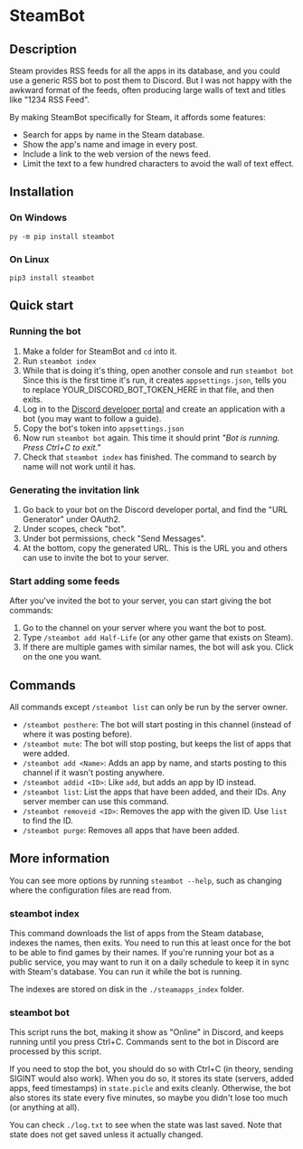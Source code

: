 # SteamBot

## Description

Steam provides RSS feeds for all the apps in its database, and you could use a generic RSS bot to post them to Discord.
But I was not happy with the awkward format of the feeds, often producing large walls of text and titles like "1234 RSS Feed".

By making SteamBot specifically for Steam, it affords some features:
- Search for apps by name in the Steam database.
- Show the app's name and image in every post.
- Include a link to the web version of the news feed.
- Limit the text to a few hundred characters to avoid the wall of text effect.

## Installation

### On Windows
```
py -m pip install steambot
```

### On Linux
```
pip3 install steambot
```

## Quick start

### Running the bot
1. Make a folder for SteamBot and `cd` into it.
1. Run `steambot index`
1. While that is doing it's thing, open another console and run `steambot bot`
   Since this is the first time it's run, it creates `appsettings.json`, tells you to replace YOUR_DISCORD_BOT_TOKEN_HERE in that file, and then exits.
1. Log in to the [Discord developer portal](https://discord.com/developers) and create an application with a bot (you may want to follow a guide).
1. Copy the bot's token into `appsettings.json`
1. Now run `steambot bot` again. This time it should print *"Bot is running. Press Ctrl+C to exit."*
1. Check that `steambot index` has finished. The command to search by name will not work until it has.

### Generating the invitation link
1. Go back to your bot on the Discord developer portal, and find the "URL Generator" under OAuth2.
1. Under scopes, check "bot".
1. Under bot permissions, check "Send Messages".
1. At the bottom, copy the generated URL. This is the URL you and others can use to invite the bot to your server.

### Start adding some feeds
After you've invited the bot to your server, you can start giving the bot commands:
1. Go to the channel on your server where you want the bot to post.
1. Type `/steambot add Half-Life` (or any other game that exists on Steam).
1. If there are multiple games with similar names, the bot will ask you. Click on the one you want.

## Commands

All commands except `/steambot list` can only be run by the server owner.

- `/steambot posthere`: The bot will start posting in this channel (instead of where it was posting before).
- `/steambot mute`: The bot will stop posting, but keeps the list of apps that were added.
- `/steambot add <Name>`: Adds an app by name, and starts posting to this channel if it wasn't posting anywhere.
- `/steambot addid <ID>`: Like `add`, but adds an app by ID instead.
- `/steambot list`: List the apps that have been added, and their IDs. Any server member can use this command.
- `/steambot removeid <ID>`: Removes the app with the given ID. Use `list` to find the ID.
- `/steambot purge`: Removes all apps that have been added.

## More information

You can see more options by running `steambot --help`, such as changing where the configuration files are read from.

### steambot index

This command downloads the list of apps from the Steam database, indexes the names, then exits.
You need to run this at least once for the bot to be able to find games by their names.
If you're running your bot as a public service, you may want to run it on a daily schedule to keep it in sync with Steam's database.
You can run it while the bot is running.

The indexes are stored on disk in the `./steamapps_index` folder.

### steambot bot

This script runs the bot, making it show as "Online" in Discord, and keeps running until you press Ctrl+C.
Commands sent to the bot in Discord are processed by this script.

If you need to stop the bot, you should do so with Ctrl+C (in theory, sending SIGINT would also work).
When you do so, it stores its state (servers, added apps, feed timestamps) in `state.picle` and exits cleanly.
Otherwise, the bot also stores its state every five minutes, so maybe you didn't lose too much (or anything at all).

You can check `./log.txt` to see when the state was last saved.
Note that state does not get saved unless it actually changed.
